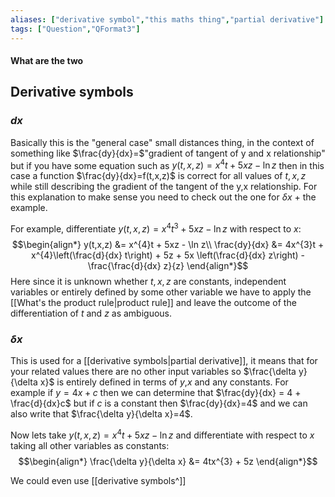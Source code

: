 ```yaml
---
aliases: ["derivative symbol","this maths thing","partial derivative"]
tags: ["Question","QFormat3"]
---
```


#### What are the two
## Derivative symbols
### $d x$
Basically this is the "general case" small distances thing, in the context of something like $\frac{dy}{dx}=$"gradient of tangent of y and x relationship" but if you have some equation such as $y(t,x,z) = x^{4}t + 5xz - \ln z$ then in this case a function $\frac{dy}{dx}=f(t,x,z)$ is correct for all values of $t,x,z$ while still describing the gradient of the tangent of the y,x relationship. 
For this explanation to make sense you need to check out the one for $\delta x$ + the example.

For example, differentiate $y(t,x,z) = x^{4}t^{3} + 5xz - \ln z$ with respect to $x$:
$$\begin{align*}
y(t,x,z) &= x^{4}t + 5xz - \ln z\\
\frac{dy}{dx} &= 4x^{3}t + x^{4}\left(\frac{d}{dx} t\right) + 5z + 5x \left(\frac{d}{dx} z\right) - \frac{\frac{d}{dx} z}{z} 
\end{align*}$$
Here since it is unknown whether $t,x,z$ are constants, independent variables or entirely defined by some other variable we have to apply the [[What's the product rule|product rule]] and leave the outcome of the differentiation of $t$ and $z$ as ambiguous.

### $\delta x$
This is used for a [[derivative symbols|partial derivative]], it means that for your related values there are no other input variables so $\frac{\delta y}{\delta x}$ is entirely defined in terms of $y$,$x$ and any constants.
For example if $y=4x+c$ then we can determine that $\frac{dy}{dx} = 4 + \frac{d}{dx}c$ but if $c$ is a constant then $\frac{dy}{dx}=4$ and we can also write that $\frac{\delta y}{\delta x}=4$.

Now lets take $y(t,x,z) = x^{4}t + 5xz - \ln z$ and differentiate with respect to $x$ taking all other variables as constants:
$$\begin{align*}
\frac{\delta y}{\delta x} &= 4tx^{3} + 5z
\end{align*}$$

We could even use [[derivative symbols^]]